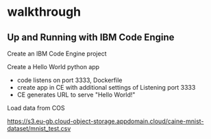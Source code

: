 # walkthrough

## Up and Running with IBM Code Engine
Create an IBM Code Engine project

Create a Hello World python app
- code listens on port 3333, Dockerfile
- create app in CE with additional settings of Listening port 3333
- CE generates URL to serve "Hello World!"

Load data from COS

https://s3.eu-gb.cloud-object-storage.appdomain.cloud/caine-mnist-dataset/mnist_test.csv